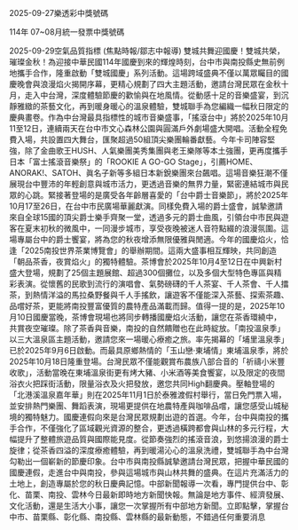 
2025-09-27樂透彩中獎號碼

                                
114年 07~08月統一發票中獎號碼
                             
2025-09-29空氣品質指標
                              (焦點時報/鄒志中報導) 雙城共舞迎國慶！雙城共榮，璀璨金秋！為迎接中華民國114年國慶到來的輝煌時刻，台中市與南投縣史無前例地攜手合作，隆重啟動「雙城國慶」系列活動。這場跨域盛典不僅以萬眾矚目的國慶晚會與浪漫焰火揭開序幕，更精心規劃了四大主題活動，邀請台灣民眾在金秋十月，走入中台灣，深度體驗節慶的歡愉與在地風情。從動感十足的音樂盛宴，到沉靜雅緻的茶藝文化，再到暖身暖心的溫泉體驗，雙城聯手為您編織一幅秋日限定的慶典畫卷。作為中台灣最具指標性的城市音樂盛事，「搖滾台中」將於2025年10月11至12日，連續兩天在台中市文心森林公園與圓滿戶外劇場盛大開唱。活動全程免費入場，共設置四大舞台，匯聚超過50組頂尖樂團輪番獻藝。今年卡司陣容堅強，除了金曲歌王HUSH、人氣樂團美秀集團與老王樂隊等本土強團，更再度攜手日本「富士搖滾音樂祭」的「ROOKIE A GO-GO Stage」，引薦HOME、ANORAK!、SATOH、眞名子新等多組日本新銳樂團來台飆唱。這場音樂狂潮不僅展現台中豐沛的年輕創意與城市活力，更透過音樂的無界力量，緊密連結城市與民眾的心跳。緊接著登場的是廣受各年齡層喜愛的「台中爵士音樂節」，將於2025年10月17至26日，在台中市民廣場華麗獻演。同樣免費入場的爵士盛會，誠摯邀請來自全球15國的頂尖爵士樂手齊聚一堂，透過多元的爵士曲風，引領台中市民與遊客在夏末初秋的微風中，一同漫步城市，享受夜晚被迷人音符點綴的浪漫氛圍。這場專屬台中的爵士饗宴，將為您的秋夜增添無限優雅與閒適。今年的國慶焰火，恰逢「2025南投世界茶業博覽會」的舉辦期間。這兩大盛事相互輝映，共同創造「朝品茶香，夜賞焰火」的獨特體驗。茶博會於2025年10月4至12日在中興新村盛大登場，規劃了25個主題展館、超過300個攤位，以及多個大型特色專區與精彩表演。從懷舊的民歌到流行的演唱會、氣勢磅礴的千人茶宴、千人茶會、千人擂茶，到熱情洋溢的馬拉桑野餐與千人手搖飲，讓遊客不僅能深入茶藝、探索茶趣、品嚐好茶，更能將南投豐富優質的農特產品滿載而歸。值得一提的是，2025年10月10日國慶當晚，茶博會現場也將同步轉播國慶焰火活動，讓您在茶香環繞中，共賞夜空璀璨。除了茶香與音樂，南投的自然饋贈也在此時綻放。「南投溫泉季」以三大溫泉區主題活動，邀請您來一場暖心療癒之旅。率先揭幕的「埔里溫泉季」已於2025年9月6日啟動。而最具原鄉熱情的「玉山戀‧東埔情」東埔溫泉季，將於2025年10月18日隆重登場。台灣民眾不僅能觀賞布農族八部合音的「祈禱小米豐收歌」，活動當晚在東埔溫泉街更有烤大豬、小米酒等美食饗宴，以及限定的夜間浴衣火把踩街活動，限量浴衣及火把發放，邀您共同High翻慶典。壓軸登場的「北港溪溫泉嘉年華」則在2025年11月1日於泰雅渡假村舉行，當日免門票入場，並安排熱門樂團、舞蹈表演，現場更提供在地農特產與咖啡品嚐，讓您感受山城秘境的獨特魅力。國慶連假向來是台灣民眾規劃出遊的首選。今年，台中與南投的攜手合作，不僅強化了區域觀光資源的整合，更透過橫跨都會與山林的多元行程，大幅提升了整體旅遊品質與國際能見度。從節奏強烈的搖滾音浪，到悠揚浪漫的爵士旋律；從茶香四溢的深度療癒體驗，再到暖湯沁心的溫泉洗禮，雙城聯手為中台灣勾勒出一個嶄新的節慶印象。台中市與南投縣誠摯邀請台灣民眾，把握中華民國的國慶連假，走進台中與南投，參與這場城市與山林共舞的盛典。在這片充滿活力的土地上，創造專屬於您的秋日慶典記憶。中部新聞報導一次看，專門提供台中、彰化、苗栗、南投、雲林今日最新即時地方新聞快報。無論是地方事件、經濟發展、文化活動，還是生活大小事，讓您一次掌握所有中部地方新聞。立即點擊，掌握台中市、苗栗縣、彰化縣、南投縣、雲林縣的最新動態，不錯過任何重要消息